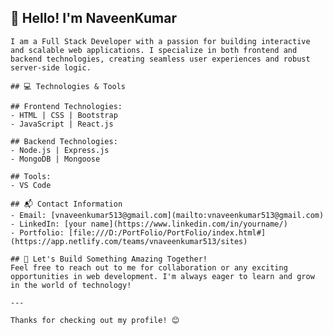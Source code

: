 ## 👋 Hello! I'm NaveenKumar

    I am a Full Stack Developer with a passion for building interactive and scalable web applications. I specialize in both frontend and backend technologies, creating seamless user experiences and robust server-side logic.

    ## 💻 Technologies & Tools

    ## Frontend Technologies:
    - HTML | CSS | Bootstrap 
    - JavaScript | React.js

    ## Backend Technologies:
    - Node.js | Express.js  
    - MongoDB | Mongoose

    ## Tools:
    - VS Code 

    ## 📬 Contact Information
    - Email: [vnaveenkumar513@gmail.com](mailto:vnaveenkumar513@gmail.com)
    - LinkedIn: [your name](https://www.linkedin.com/in/yourname/)
    - Portfolio: [file:///D:/PortFolio/PortFolio/index.html#](https://app.netlify.com/teams/vnaveenkumar513/sites)

    ## 🚀 Let's Build Something Amazing Together!
    Feel free to reach out to me for collaboration or any exciting opportunities in web development. I'm always eager to learn and grow in the world of technology!

    ---

    Thanks for checking out my profile! 😊
